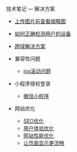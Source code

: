 <div class="sidebar-title">技术笔记 — 解决方案</div>
<template id="root-breadcrumb">解决方案</template>

- [上传图片前查看缩略图](document/技术笔记/解决方案/上传图片前查看缩略图.md)
- [如何正确检测用户的设备](document/技术笔记/解决方案/如何正确检测用户的设备.md)
- [跨域解决方案](document/技术笔记/解决方案/跨域解决方案.md)

- 兼容性问题

  - [ios滚动问题](document/技术笔记/解决方案/兼容性问题/ios滚动问题.md)

- 小程序授权登录

  - [微信小程序](document/技术笔记/解决方案/小程序授权登录/微信小程序.md)

- 网站优化

  - [SEO优化](document/技术笔记/解决方案/网站优化/SEO优化.md)
  - [用户体验优化](document/技术笔记/解决方案/网站优化/用户体验优化.md)
  - [网站性能优化](document/技术笔记/解决方案/网站优化/网站性能优化.md)
  - [让页面显示更流畅](document/技术笔记/解决方案/网站优化/让页面显示更流畅.md)

